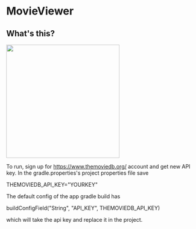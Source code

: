 # MovieViewer


## What's this? 
<img src="https://github.com/ryanzhou7/MovieViewer/tree/master/app/media/home.gif" width=300>

To run, sign up for https://www.themoviedb.org/ account and get new API key. In the gradle.properties's project properties file save

THEMOVIEDB_API_KEY="YOURKEY"

The default config of the app gradle build has

buildConfigField("String", "API_KEY", THEMOVIEDB_API_KEY)

which will take the api key and replace it in the project.